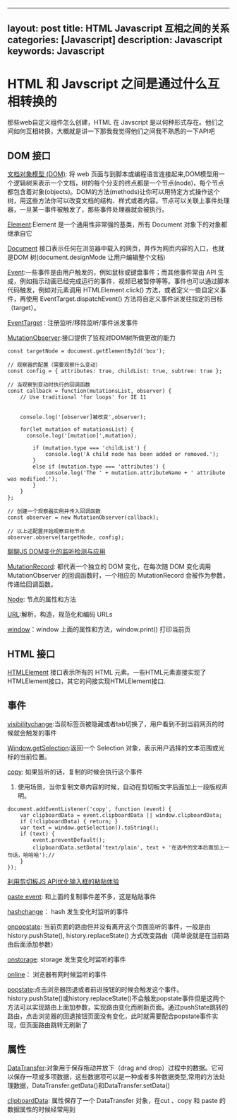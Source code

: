 
---
layout: post
title: HTML Javascript 互相之间的关系
categories: [Javascript]
description: Javascript
keywords: Javascript
---

# HTML 和 Javscript 之间是通过什么互相转换的

那些web自定义组件怎么创建，HTML 在 Javscript 是以何种形式存在。他们之间如何互相转换，大概就是讲一下那我我觉得他们之间我不熟悉的一下API吧

## DOM 接口

[文档对象模型 (DOM)](https://developer.mozilla.org/zh-CN/docs/Web/API/Document_Object_Model):  将 web 页面与到脚本或编程语言连接起来,DOM模型用一个逻辑树来表示一个文档，树的每个分支的终点都是一个节点(node)，每个节点都包含着对象(objects)。DOM的方法(methods)让你可以用特定方式操作这个树，用这些方法你可以改变文档的结构、样式或者内容。节点可以关联上事件处理器，一旦某一事件被触发了，那些事件处理器就会被执行。

[Element](https://developer.mozilla.org/zh-CN/docs/Web/API/Element):Element 是一个通用性非常强的基类，所有 Document 对象下的对象都继承自它

[Document](https://developer.mozilla.org/zh-CN/docs/Web/API/Document)  接口表示任何在浏览器中载入的网页，并作为网页内容的入口，也就是DOM 树(document.designMode 让用户编辑整个文档)

[Event](https://developer.mozilla.org/zh-CN/docs/Web/API/Event):一些事件是由用户触发的，例如鼠标或键盘事件；而其他事件常由 API 生成，例如指示动画已经完成运行的事件，视频已被暂停等等。事件也可以通过脚本代码触发，例如对元素调用 HTMLElement.click() 方法，或者定义一些自定义事件，再使用 EventTarget.dispatchEvent() 方法将自定义事件派发往指定的目标（target）。

[EventTarget](https://developer.mozilla.org/zh-CN/docs/Web/API/EventTarget) : 注册监听/移除监听/事件派发事件

[MutationObserver](https://developer.mozilla.org/zh-CN/docs/Web/API/MutationObserver):接口提供了监视对DOM树所做更改的能力

```
const targetNode = document.getElementById('box');

// 观察器的配置（需要观察什么变动）
const config = { attributes: true, childList: true, subtree: true };

// 当观察到变动时执行的回调函数
const callback = function(mutationsList, observer) {
    // Use traditional 'for loops' for IE 11


    console.log('[observer]被改变',observer);
    
    for(let mutation of mutationsList) {
      console.log('[mutation]',mutation);
      
        if (mutation.type === 'childList') {
            console.log('A child node has been added or removed.');
        }
        else if (mutation.type === 'attributes') {
            console.log('The ' + mutation.attributeName + ' attribute was modified.');
        }
    }
};

// 创建一个观察器实例并传入回调函数
const observer = new MutationObserver(callback);

// 以上述配置开始观察目标节点
observer.observe(targetNode, config);
```

[聊聊JS DOM变化的监听检测与应用](https://www.zhangxinxu.com/wordpress/2019/08/js-dom-mutation-observer/)

[MutationRecord](https://developer.mozilla.org/zh-CN/docs/Web/API/MutationRecord): 都代表一个独立的 DOM 变化，在每次随 DOM 变化调用 MutationObserver 的回调函数时，一个相应的 MutationRecord 会被作为参数，传递给回调函数。

[Node](https://developer.mozilla.org/zh-CN/docs/Web/API/Node): 节点的属性和方法

[URL](https://developer.mozilla.org/zh-CN/docs/Web/API/URL):解析，构造，规范化和编码 URLs

[window](https://developer.mozilla.org/zh-CN/docs/Web/API/Window)：window 上面的属性和方法，window.print() 打印当前页


## HTML 接口
[HTMLElement](https://developer.mozilla.org/zh-CN/docs/Web/API/HTMLElement) 接口表示所有的 HTML 元素。一些HTML元素直接实现了HTMLElement接口，其它的间接实现HTMLElement接口.


## 事件
[visibilitychange](https://developer.mozilla.org/zh-CN/docs/Web/API/Document/visibilityState):当前标签页被隐藏或者tab切换了，用户看到不到当前网页的时候就会触发的事件

[Window.getSelection](https://developer.mozilla.org/zh-CN/docs/Web/API/Window/getSelection):返回一个 Selection 对象，表示用户选择的文本范围或光标的当前位置。


[copy](https://developer.mozilla.org/zh-CN/docs/Web/Events/copy): 如果监听的话，复制的时候会执行这个事件

1. 使用场景，当你复制文章内容的时候，自动在剪切板文字后面加上一段版权声明。

```
document.addEventListener('copy', function (event) {
    var clipboardData = event.clipboardData || window.clipboardData;
    if (!clipboardData) { return; }
    var text = window.getSelection().toString();
    if (text) {
        event.preventDefault();
        clipboardData.setData('text/plain', text + '在选中的文本后面加上一句话，哈哈哈');// 
    }
});
```

[利用剪切板JS API优化输入框的粘贴体验](https://www.zhangxinxu.com/wordpress/2018/09/js-clipboard-api-paste-input/)

[paste event](https://developer.mozilla.org/en-US/docs/Web/API/Element/paste_event): 和上面的复制事件差不多，这是粘贴事件

[hashchange](https://developer.mozilla.org/en-US/docs/Web/API/WindowEventHandlers/onhashchange)： hash 发生变化时监听的事件

[onpopstate](https://developer.mozilla.org/en-US/docs/Web/API/WindowEventHandlers/onpopstate): 当前页面的路由但并没有离开这个页面监听的事件，一般是由history.pushState(),  history.replaceState() 方式改变路由（简单说就是在当前路由后面添加参数）

[onstorage](https://developer.mozilla.org/en-US/docs/Web/API/WindowEventHandlers/onstorage): storage 发生变化时监听的事件

[online](https://developer.mozilla.org/en-US/docs/Web/API/Window/online_event)： 浏览器有网时候监听的事件

[popstate](https://developer.mozilla.org/zh-CN/docs/Web/API/Window/popstate_event):点击浏览器回退或者前进按钮的时候会触发这个事件。history.pushState()或history.replaceState()不会触发popstate事件但是这两个方法可以实现路由上面加参数，实现路由变化而刷新页面。通过pushState跳转的路由，点击浏览器的回退按钮页面没有变化，此时就需要配合popstate事件实现，但页面路由跳转无刷新了
## 属性
[DataTransfer](https://developer.mozilla.org/zh-CN/docs/Web/API/DataTransfer):对象用于保存拖动并放下（drag and drop）过程中的数据。它可以保存一项或多项数据，这些数据项可以是一种或者多种数据类型,常用的方法处理数据，DataTransfer.getData()和DataTransfer.setData()

[clipboardData](https://developer.mozilla.org/zh-CN/docs/Web/API/ClipboardEvent/clipboardData): 属性保存了一个 DataTransfer 对象，在cut 、copy 和 paste 的数据属性的时候经常用到

